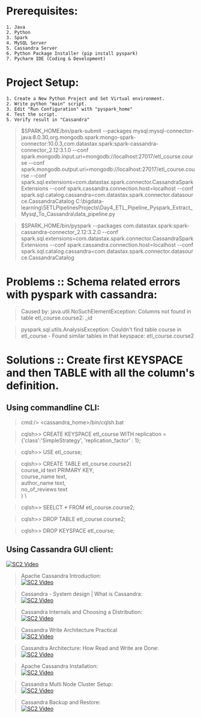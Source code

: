 # Prerequisites:
	1. Java
	2. Python
	3. Spark
	4. MySQL Server
	5. Cassandra Server
	6. Python Package Installer (pip install pyspark)
	7. Pycharm IDE (Coding & Development)

# Project Setup:
	1. Create a New Python Project and Set Virtual environment.
	2. Write python "main" script.
	3. Edit "Run Configuration" with "pyspark_home"
	4. Test the script.
	5. Verify result in "Cassandra"


> $SPARK_HOME/bin/park-submit --packages mysql:mysql-connector-java:8.0.30,org.mongodb.spark:mongo-spark-connector:10.0.3,com.datastax.spark:spark-cassandra-connector_2.12:3.1.0 --conf spark.mongodb.input.uri=mongodb://localhost:27017/etl_course.course --conf spark.mongodb.output.uri=mongodb://localhost:27017/etl_course.course --conf spark.sql.extensions=com.datastax.spark.connector.CassandraSparkExtensions --conf spark.cassandra.connection.host=localhost --conf spark.sql.catalog.cassandra=com.datastax.spark.connector.datasource.CassandraCatalog C:\bigdata-learning\5ETLPipelinesProjects\Day4_ETL_Pipeline_Pyspark_Extract_Mysql_To_Cassandra\data_pipeline.py

> $SPARK_HOME/bin/pyspark --packages com.datastax.spark:spark-cassandra-connector_2.12:3.2.0 --conf spark.sql.extensions=com.datastax.spark.connector.CassandraSparkExtensions --conf spark.cassandra.connection.host=localhost --conf spark.sql.catalog.cassandra=com.datastax.spark.connector.datasource.CassandraCatalog

# Problems :: Schema related errors with pyspark with cassandra:
> Caused by: java.util.NoSuchElementException: Columns not found in table etl_course.course2: _id

> pyspark.sql.utils.AnalysisException: Couldn't find table course in etl_course - Found similar tables in that keyspace: etl_course.course2

# Solutions :: Create first KEYSPACE and then TABLE with all the column's definition.
## Using commandline CLI:
> cmd:/> <cassandra_home>/bin/cqlsh.bat

> cqlsh>> CREATE KEYSPACE etl_course WITH replication = {'class':'SimpleStrategy', 'replication_factor' : 1};

> cqlsh>> USE etl_course;

> cqlsh>> CREATE TABLE etl_course.course2( \
 			course_id text PRIMARY KEY, \
     		course_name text, \
  			author_name text, \
  			no_of_reviews text \
 		) \ 

> cqlsh>> SEELCT * FROM etl_course.course2;

> cqlsh>> DROP TABLE etl_course.course2;

> cqlsh>> DROP KEYSPACE etl_course;

## Using Cassandra GUI client:
[![SC2 Video](https://img.youtube.com/vi/zCHe3V50kVs/0.jpg)](https://www.youtube.com/watch?v=zCHe3V50kVs)

> Apache Cassandra Introduction: \
[![SC2 Video](https://img.youtube.com/vi/AgT_hopun-c/0.jpg)](https://www.youtube.com/watch?v=AgT_hopun-c&list=RDCMUC9xghV-TcBwGvK-aEMhpt5w&index=41)

> Cassandra - System design | What is Cassandra: \
[![SC2 Video](https://img.youtube.com/vi/y9wgnS-5Qxg/0.jpg)](https://www.youtube.com/watch?v=y9wgnS-5Qxg)

> Cassandra Internals and Choosing a Distribution: \
[![SC2 Video](https://img.youtube.com/vi/uossfVwxWXk/0.jpg)](https://www.youtube.com/watch?v=uossfVwxWXk)

> Cassandra Write Architecture Practical \
[![SC2 Video](https://img.youtube.com/vi/1pOQFuIpawU/0.jpg)](https://www.youtube.com/watch?v=1pOQFuIpawU&list=RDCMUC9xghV-TcBwGvK-aEMhpt5w&index=20)

> Cassandra Architecture: How Read and Write are Done: \
[![SC2 Video](https://img.youtube.com/vi/JEwkI0W-wAk/0.jpg)](https://www.youtube.com/watch?v=JEwkI0W-wAk)

> Apache Cassandra Installation: \
[![SC2 Video](https://img.youtube.com/vi/Ty147JhU0hg/0.jpg)](https://www.youtube.com/watch?v=Ty147JhU0hg)

> Cassandra Multi Node Cluster Setup: \
[![SC2 Video](https://img.youtube.com/vi/MceviB8j1mY/0.jpg)](https://www.youtube.com/watch?v=MceviB8j1mY&list=PLLa_h7BriLH1hYHxg9rq8w5Fq7dhbyKZb&index=7)

> Cassandra Backup and Restore: \
[![SC2 Video](https://img.youtube.com/vi/Uw1hez8Ry7c/0.jpg)](https://www.youtube.com/watch?v=Uw1hez8Ry7c)
